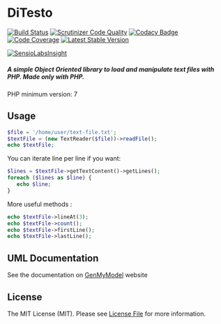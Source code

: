 # DiTesto
[![Build Status](https://travis-ci.org/victormech/ditesto.svg?branch=master)](https://travis-ci.org/victormech/ditesto) [![Scrutinizer Code Quality](https://scrutinizer-ci.com/g/victormech/ditesto/badges/quality-score.png?b=master)](https://scrutinizer-ci.com/g/victormech/ditesto/?branch=master) [![Codacy Badge](https://api.codacy.com/project/badge/grade/1072cb4bcc2846a18deed7645d1b18c1)](https://www.codacy.com/app/victormech/ditesto) [![Code Coverage](https://scrutinizer-ci.com/g/victormech/ditesto/badges/coverage.png?b=master)](https://scrutinizer-ci.com/g/victormech/ditesto/?branch=master) [![Latest Stable Version](https://poser.pugx.org/lazyeight/ditesto/v/stable)](https://packagist.org/packages/lazyeight/ditesto)

[![SensioLabsInsight](https://insight.sensiolabs.com/projects/f88230aa-4a8e-46eb-b1c2-c7c4de61e6f2/small.png)](https://insight.sensiolabs.com/projects/f88230aa-4a8e-46eb-b1c2-c7c4de61e6f2)
##### A simple Object Oriented library to load and manipulate text files with PHP. Made only with PHP.
PHP minimum version: 7

## Usage
```php
$file = '/home/user/text-file.txt';
$textFile = (new TextReader($file))->readFile();
echo $textFile;
```
You can iterate line per line if you want:
```php
$lines = $textFile->getTextContent()->getLines();
foreach ($lines as $line) {
   echo $line;
}
```
More useful methods :
```php
echo $textFile->lineAt(3);
echo $textFile->count();
echo $textFile->firstLine();
echo $textFile->lastLine();
```
## UML Documentation
 See the documentation on [GenMyModel](https://repository.genmymodel.com/victormech/LazyEight-File-Loader "UML") website

## License
  
The MIT License (MIT). Please see [License File](https://github.com/victormech/basic-types/blob/master/LICENSE) for more information.
